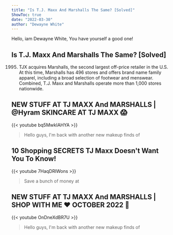```yaml
---
title: "Is T.J. Maxx And Marshalls The Same? [Solved]"
ShowToc: true 
date: "2022-03-30"
author: "Dewayne White" 
---
```


Hello, iam Dewayne White, You have yourself a good one!
## Is T.J. Maxx And Marshalls The Same? [Solved]
1995. TJX acquires Marshalls, the second largest off-price retailer in the U.S. At this time, Marshalls has 496 stores and offers brand name family apparel, including a broad selection of footwear and menswear. Combined, T.J. Maxx and Marshalls operate more than 1,000 stores nationwide.

## NEW STUFF AT TJ MAXX And MARSHALLS | @Hyram SKINCARE AT TJ MAXX 😱
{{< youtube bq5MwkIAHYA >}}
>Hello guys, I'm back with another new makeup finds of 

## 10 Shopping SECRETS TJ Maxx Doesn't Want You To Know!
{{< youtube 7HaqDRlWons >}}
>Save a bunch of money at 

## NEW STUFF AT TJ MAXX And MARSHALLS | SHOP WITH ME ❤  OCTOBER 2022 🥳
{{< youtube OnDneXdBR7U >}}
>Hello guys, I'm back with another new makeup finds of 

